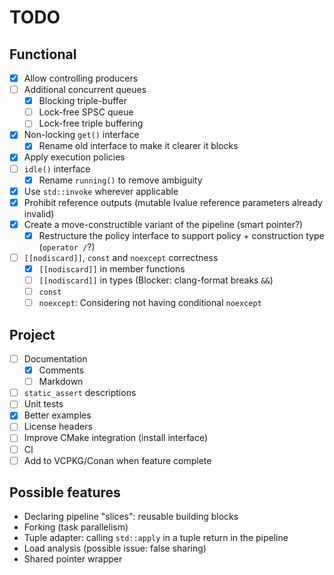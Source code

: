 # TODO

## Functional

- [x] Allow controlling producers
- [ ] Additional concurrent queues
  - [x] Blocking triple-buffer
  - [ ] Lock-free SPSC queue
  - [ ] Lock-free triple buffering
- [x] Non-locking `get()` interface
  - [x] Rename old interface to make it clearer it blocks
- [x] Apply execution policies
- [ ] `idle()` interface
  - [x] Rename `running()` to remove ambiguity
- [x] Use `std::invoke` wherever applicable
- [x] Prohibit reference outputs (mutable lvalue reference parameters already invalid)
- [x] Create a move-constructible variant of the pipeline (smart pointer?)
  - [x] Restructure the policy interface to support policy + construction type (`operator /`?)
- [ ] `[[nodiscard]]`, `const` and `noexcept` correctness
  - [x] `[[nodiscard]]` in member functions
  - [ ] `[[nodiscard]]` in types (Blocker: clang-format breaks `&&`)
  - [ ] `const`
  - [ ] `noexcept`: Considering not having conditional `noexcept`

## Project

- [ ] Documentation
  - [x] Comments
  - [ ] Markdown
- [ ] `static_assert` descriptions
- [ ] Unit tests
- [x] Better examples
- [ ] License headers
- [ ] Improve CMake integration (install interface)
- [ ] CI
- [ ] Add to VCPKG/Conan when feature complete

## Possible features

- Declaring pipeline "slices": reusable building blocks
- Forking (task parallelism)
- Tuple adapter: calling `std::apply` in a tuple return in the pipeline
- Load analysis (possible issue: false sharing)
- Shared pointer wrapper